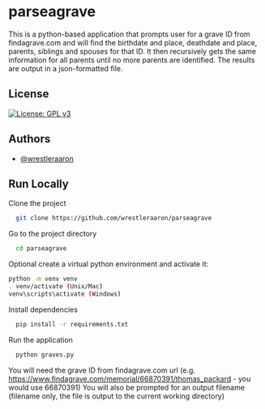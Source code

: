 
# parseagrave

This is a python-based application that prompts user for a grave ID from findagrave.com and will find the birthdate and place, deathdate and place, parents, siblings and spouses for that ID. It then recursively gets the same information for all parents until no more parents are identified. The results are output in a json-formatted file.


## License

[![License: GPL v3](https://img.shields.io/badge/License-GPLv3-blue.svg)](https://www.gnu.org/licenses/gpl-3.0)


## Authors

- [@wrestleraaron](https://github.com/wrestleraaron)


## Run Locally

Clone the project

```bash
  git clone https://github.com/wrestleraaron/parseagrave
```

Go to the project directory

```bash
  cd parseagrave
```
Optional create a virtual python environment and activate it:

```bash
python -m venv venv
. venv/activate (Unix/Mac)
venv\scripts\activate (Windows)
```

Install dependencies

```bash
  pip install -r requirements.txt
```

Run the application

```bash
  python graves.py
```
You will need the grave ID from findagrave.com url (e.g. https://www.findagrave.com/memorial/66870391/thomas_packard - you would use 66870391)
You will also be prompted for an output filename (filename only, the file is output to the current working directory)
